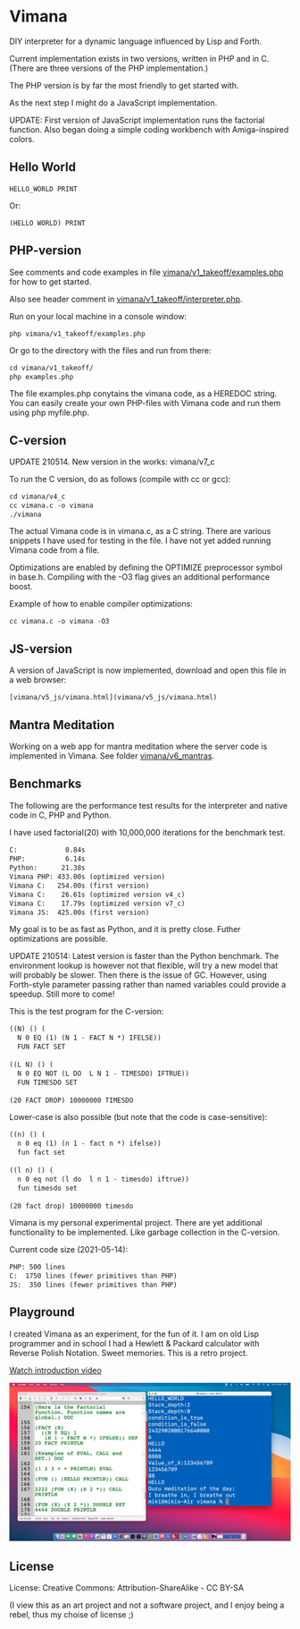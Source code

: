 # Vimana

DIY interpreter for a dynamic language influenced by Lisp and Forth.

Current implementation exists in two versions, written in PHP and in C.
(There are three versions of the PHP implementation.)

The PHP version is by far the most friendly to get started with.

As the next step I might do a JavaScript implementation. 

UPDATE: First version of JavaScript implementation runs the factorial function. Also began doing a simple coding workbench with Amiga-inspired colors.

## Hello World

    HELLO_WORLD PRINT

Or:

    (HELLO WORLD) PRINT

## PHP-version

See comments and code examples in file [vimana/v1_takeoff/examples.php](vimana/v1_takeoff/examples.php) for how to get started.

Also see header comment in [vimana/v1_takeoff/interpreter.php](vimana/v1_takeoff/interpreter.php).

Run on your local machine in a console window:

    php vimana/v1_takeoff/examples.php

Or go to the directory with the files and run from there:

    cd vimana/v1_takeoff/
    php examples.php

The file examples.php conytains the vimana code, as a HEREDOC string. You can easily create your own PHP-files with Vimana code and run them using php myfile.php.

## C-version

UPDATE 210514. New version in the works: vimana/v7_c

To run the C version, do as follows (compile with cc or gcc):

    cd vimana/v4_c
    cc vimana.c -o vimana
    ./vimana

The actual Vimana code is in vimana.c, as a C string. There are various snippets I have used for testing in the file. I have not yet added running Vimana code from a file.

Optimizations are enabled by defining the OPTIMIZE preprocessor symbol in base.h. Compiling with the -O3 flag gives an additional performance boost. 

Example of how to enable compiler optimizations:

    cc vimana.c -o vimana -O3

## JS-version

A version of JavaScript is now implemented, download and open this file in a web browser:

    [vimana/v5_js/vimana.html](vimana/v5_js/vimana.html)

## Mantra Meditation

Working on a web app for mantra meditation where the server code is implemented in Vimana. See folder [vimana/v6_mantras](vimana/v6_mantras).

## Benchmarks

The following are the performance test results for the interpreter and native code in C, PHP and Python.

I have used factorial(20) with 10,000,000 iterations for the benchmark test.

    C:            0.84s
    PHP:          6.14s
    Python:      21.38s
    Vimana PHP: 433.00s (optimized version)
    Vimana C:   254.00s (first version)
    Vimana C:    26.61s (optimized version v4_c)
    Vimana C:    17.79s (optimized version v7_c)
    Vimana JS:  425.00s (first version)

My goal is to be as fast as Python, and it is pretty close. Futher optimizations are possible. 

UPDATE 210514: Latest version is faster than the Python benchmark. The environment lookup is however not that flexible, will try a new model that will probably be slower. Then there is the issue of GC. However, using Forth-style parameter passing rather than named variables could provide a speedup. Still more to come!

This is the test program for the C-version:

    ((N) () (
      N 0 EQ (1) (N 1 - FACT N *) IFELSE))
      FUN FACT SET

    ((L N) () (
      N 0 EQ NOT (L DO  L N 1 - TIMESDO) IFTRUE))
      FUN TIMESDO SET 

    (20 FACT DROP) 10000000 TIMESDO

Lower-case is also possible (but note that the code is case-sensitive):

    ((n) () (
      n 0 eq (1) (n 1 - fact n *) ifelse))
      fun fact set

    ((l n) () (
      n 0 eq not (l do  l n 1 - timesdo) iftrue))
      fun timesdo set 

    (20 fact drop) 10000000 timesdo

Vimana is my personal experimental project. There are yet additional functionality to be implemented. Like garbage collection in the C-version.

Current code size (2021-05-14):

    PHP: 500 lines
    C:  1750 lines (fewer primitives than PHP)
    JS:  350 lines (fewer primitives than PHP)

## Playground

I created Vimana as an experiment, for the fun of it. I am on old Lisp programmer and in school I had a Hewlett & Packard calculator with Reverse Polish Notation. Sweet memories. This is a retro project.

[Watch introduction video](https://youtu.be/BE7UpUuumc4)

![Screenshot](screenshot.jpg)

## License

License: Creative Commons: Attribution-ShareAlike - CC BY-SA

(I view this as an art project and not a software project, and I enjoy being a rebel, thus my choise of license ;)

